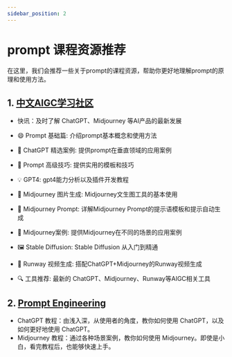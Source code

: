 ```yaml
---
sidebar_position: 2
---
```


# prompt 课程资源推荐

在这里，我们会推荐一些关于prompt的课程资源，帮助你更好地理解prompt的原理和使用方法。

## 1. [中文AIGC学习社区](https://www.learnprompt.pro/docs/intro)

- 快讯：及时了解 ChatGPT、Midjourney 等AI产品的最新发展

- 😄 Prompt 基础篇: 介绍prompt基本概念和使用方法

- 📝 ChatGPT 精选案例: 提供prompt在垂直领域的应用案例

- 💪 Prompt 高级技巧: 提供实用的模板和技巧

- 💡 GPT4: gpt4能力分析以及插件开发教程

- 🎨 Midjourney 图片生成: Midjourney文生图工具的基本使用

- 🤖 Midjourney Prompt: 详解Midjourney Prompt的提示语模板和提示自动生成

- 🌟 Midjourney案例: 提供Midjourney在不同的场景的应用案例

- 🖼️ Stable Diffusion: Stable Diffusion 从入门到精通

- 🎥 Runway 视频生成: 搭配ChatGPT+Midjourney的Runway视频生成

- 🔍 工具推荐: 最新的 ChatGPT、Midjourney、Runway等AIGC相关工具

## 2. [Prompt Engineering](https://learningprompt.wiki/docs)

- ChatGPT 教程：由浅入深，从使用者的角度，教你如何使用 ChatGPT，以及如何更好地使用 ChatGPT。
- Midjourney 教程：通过各种场景案例，教你如何使用 Midjourney。即使是小白，看完教程后，也能够快速上手。
